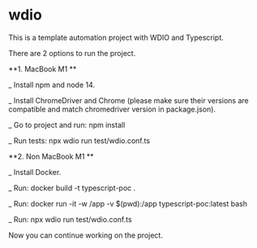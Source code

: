 # wdio
This is a template automation project with WDIO and Typescript.

There are 2 options to run the project.


**1. MacBook M1
**

_ Install npm and node 14.

_ Install ChromeDriver and Chrome (please make sure their versions are compatible and match chromedriver version in package.json).

_ Go to project and run: npm install 

_ Run tests: npx wdio run test/wdio.conf.ts

 
**2. Non MacBook M1
**

_ Install Docker.

_ Run: docker build -t typescript-poc .

_ Run: docker run -it -w /app -v $(pwd):/app typescript-poc:latest bash

_ Run: npx wdio run test/wdio.conf.ts 


Now you can continue working on the project.
